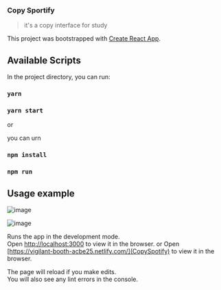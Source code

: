 ### Copy Sportify
> it's a copy interface for study

This project was bootstrapped with [Create React App](https://github.com/facebook/create-react-app).

## Available Scripts

In the project directory, you can run:
### `yarn`
### `yarn start`

or

you can urn 

### `npm install`
### `npm run`

## Usage example

![image](https://user-images.githubusercontent.com/48535259/76914237-6a8a7d00-6898-11ea-9b4b-06b318a8c51f.png)

![image](https://user-images.githubusercontent.com/48535259/76913697-8a20a600-6896-11ea-88b7-88f574ae3bbd.png)



Runs the app in the development mode.<br />
Open [http://localhost:3000](http://localhost:3000) to view it in the browser.
or
Open [https://vigilant-booth-acbe25.netlify.com/](CopySpotify) to view it in the browser.

The page will reload if you make edits.<br />
You will also see any lint errors in the console.

